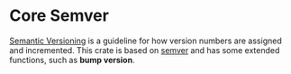 # Core Semver

[Semantic Versioning](https://semver.org/) is a guideline for how version numbers are assigned and incremented. This crate is based on [semver](https://docs.rs/semver) and has some extended functions, such as **bump version**.
